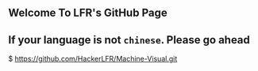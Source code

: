 ## Welcome To LFR's GitHub Page
## If your language is not `chinese`. Please go ahead
$ https://github.com/HackerLFR/Machine-Visual.git

